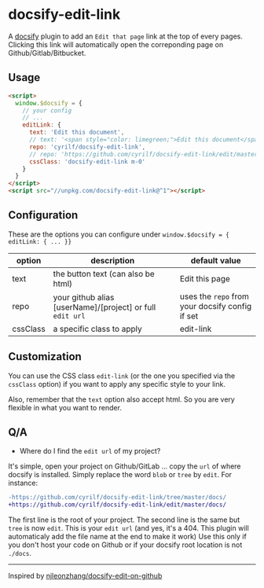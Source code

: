 # docsify-edit-link

A [docsify](https://github.com/docsifyjs/docsify) plugin to add an `Edit that page` link at the top of every pages. Clicking this link will automatically open the correponding page on Github/Gitlab/Bitbucket.

## Usage

```html
<script>
  window.$docsify = {
    // your config
    // ...
    editLink: {
      text: 'Edit this document',
      // text: '<span style="color: limegreen;">Edit this document</span>',
      repo: 'cyrilf/docsify-edit-link',
      // repo: 'https://github.com/cyrilf/docsify-edit-link/edit/master/docs/',
      cssClass: 'docsify-edit-link m-0'
    }
  }
</script>
<script src="//unpkg.com/docsify-edit-link@^1"></script>
```

## Configuration

These are the options you can configure under `window.$docsify = { editLink: { ... }}`

| option | description | default value |
|-|-|-|
| text | the button text (can also be html) | Edit this page |
| repo | your github alias [userName]/[project] or full `edit url` | uses the `repo` from your docsify config if set |
| cssClass | a specific class to apply | edit-link |


## Customization

You can use the CSS class `edit-link` (or the one you specified via the `cssClass` option) if you want to apply any specific style to your link.

Also, remember that the `text` option also accept html. So you are very flexible in what you want to render.

## Q/A

- Where do I find the `edit url` of my project?

It's simple, open your project on Github/GitLab ... copy the `url` of where docsify is installed. Simply replace the word `blob` or `tree` by `edit`. For instance:

```diff
-https://github.com/cyrilf/docsify-edit-link/tree/master/docs/
+https://github.com/cyrilf/docsify-edit-link/edit/master/docs/
```
The first line is the root of your project.
The second line is the same but `tree` is now `edit`.
This is your `edit url` (and yes, it's a 404. This plugin will automaticaly add the file name at the end to make it work)
Use this only if you don't host your code on Github or if your docsify root location is not `./docs`.

----

Inspired by [njleonzhang/docsify-edit-on-github](https://github.com/njleonzhang/docsify-edit-on-github)
